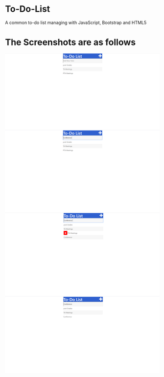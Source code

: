 # To-Do-List
A common to-do list managing with JavaScript, Bootstrap and HTML5

# The Screenshots are as follows

![](images/1.png)
![](images/2.png)
![](images/3.png)
![](images/4.png)
